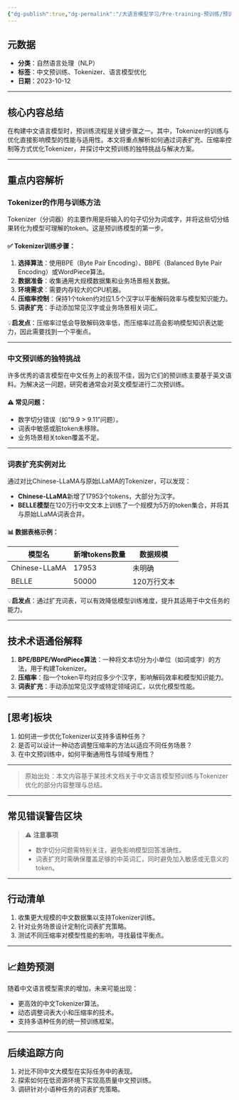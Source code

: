```yaml
---
{"dg-publish":true,"dg-permalink":"/大语言模型学习/Pre-training-预训练/预训练过程/训练Tokenizer","dg-home":false,"dg-description":"在此输入笔记的描述","dg-hide":false,"dg-hide-title":false,"dg-show-backlinks":true,"dg-show-local-graph":true,"dg-show-inline-title":true,"dg-pinned":false,"dg-passphrase":"在此输入访问密码","dg-enable-mathjax":false,"dg-enable-mermaid":false,"dg-enable-uml":false,"dg-note-icon":0,"dg-enable-dataview":false,"tags":["NLP"],"permalink":"/大语言模型学习/Pre-training-预训练/预训练过程/训练Tokenizer/","dgShowBacklinks":true,"dgShowLocalGraph":true,"dgShowInlineTitle":true,"dgPassFrontmatter":true,"noteIcon":0,"created":"2025-04-08T15:17:56.165+08:00","updated":"2025-04-08T15:18:28.943+08:00"}
---
```




## 元数据
- **分类**：自然语言处理（NLP）
- **标签**：中文预训练、Tokenizer、语言模型优化
- **日期**：2023-10-12

---



## 核心内容总结
在构建中文语言模型时，预训练流程是关键步骤之一。其中，Tokenizer的训练与优化直接影响模型的性能与适用性。本文将重点解析如何通过词表扩充、压缩率控制等方式优化Tokenizer，并探讨中文预训练的独特挑战与解决方案。

---



## 重点内容解析

### Tokenizer的作用与训练方法
Tokenizer（分词器）的主要作用是将输入的句子切分为词或字，并将这些切分结果转化为模型可理解的token。这是预训练模型的第一步。

#### ✅ Tokenizer训练步骤：
1. **选择算法**：使用BPE（Byte Pair Encoding）、BBPE（Balanced Byte Pair Encoding）或WordPiece算法。
2. **数据准备**：收集通用大规模数据集和业务场景相关数据。
3. **环境需求**：需要内存较大的CPU机器。
4. **压缩率控制**：保持1个token约对应1.5个汉字以平衡解码效率与模型知识能力。
5. **词表扩充**：手动添加常见汉字或业务场景相关词汇。

💡**启发点**：压缩率过低会导致解码效率低，而压缩率过高会影响模型知识表达能力，因此需要找到一个平衡点。

---


### 中文预训练的独特挑战
许多优秀的语言模型在中文任务上的表现不佳，因为它们的预训练主要基于英文语料。为解决这一问题，研究者通常会对英文模型进行二次预训练。

#### ⚠ 常见问题：
- 数字切分错误（如“9.9 > 9.11”问题）。
- 词表中敏感或脏token未移除。
- 业务场景相关token覆盖不足。

---


### 词表扩充实例对比
通过对比Chinese-LLaMA与原始LLaMA的Tokenizer，可以发现：
- **Chinese-LLaMA**新增了17953个tokens，大部分为汉字。
- **BELLE模型**在120万行中文文本上训练了一个规模为5万的token集合，并将其与原始LLaMA词表合并。

#### 📊 数据表格示例：
| 模型名         | 新增tokens数量 | 数据规模       |
|----------------|---------------|---------------|
| Chinese-LLaMA | 17953         | 未明确        |
| BELLE         | 50000         | 120万行文本   |

💡**启发点**：通过扩充词表，可以有效降低模型训练难度，提升其适用于中文任务的能力。

---



## 技术术语通俗解释
1. **BPE/BBPE/WordPiece算法**：一种将文本切分为小单位（如词或字）的方法，用于构建Tokenizer。
2. **压缩率**：指一个token平均对应多少个汉字，影响解码效率和模型知识能力。
3. **词表扩充**：手动添加常见汉字或特定领域词汇，以优化模型性能。

---



## [思考]板块
1. 如何进一步优化Tokenizer以支持多语种任务？
2. 是否可以设计一种动态调整压缩率的方法以适应不同任务场景？
3. 在中文预训练中，如何平衡通用性与领域专用性？

---

> 原始出处：本文内容基于某技术文档关于中文语言模型预训练与Tokenizer优化的部分内容整理与总结。

---



## 常见错误警告区块
> ⚠ **注意事项**
> - 数字切分问题需特别关注，避免影响模型回答准确性。
> - 词表扩充时需确保覆盖足够的中英词汇，同时避免加入敏感或无意义的token。

---



## 行动清单
1. 收集更大规模的中文数据集以支持Tokenizer训练。
2. 针对业务场景设计定制化词表扩充策略。
3. 测试不同压缩率对模型性能的影响，寻找最佳平衡点。

---



## 📈趋势预测
随着中文语言模型需求的增加，未来可能出现：
- 更高效的中文Tokenizer算法。
- 动态调整词表大小和压缩率的技术。
- 支持多语种任务的统一预训练框架。

---



## 后续追踪方向
1. 对比不同中文大模型在实际任务中的表现。
2. 探索如何在低资源环境下实现高质量中文预训练。
3. 调研针对小语种任务的词表扩充策略。
